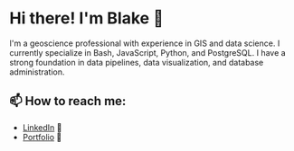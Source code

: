 # Hi there! I'm Blake 👋

I'm a geoscience professional with experience in GIS and data science. I currently specialize in Bash, JavaScript, Python, and PostgreSQL. I have a strong foundation in data pipelines, data visualization, and database administration.


## 📫 How to reach me:
- <a href="https://www.linkedin.com/in/blake-stefansen/" target="_blank"> LinkedIn</a> 💼   
- <a href="https://blakesportfolio.netlify.app/" target="_blank"> Portfolio</a> 📖   
<!-- - 📧  bstefansen11@gmail.com -->

<!--
**bstefansen/bstefansen** is a ✨ _special_ ✨ repository because its `README.md` (this file) appears on your GitHub profile.

Here are some ideas to get you started:

- 🔭 I’m currently working on ...
- 🌱 I’m currently learning ...
- 👯 I’m looking to collaborate on ...
- 🤔 I’m looking for help with ...
- 💬 Ask me about ...
- 📫 How to reach me: ...
- 😄 Pronouns: ...
- ⚡ Fun fact: ...
-->
